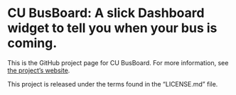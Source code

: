 # CU BusBoard: A slick Dashboard widget to tell you when your bus is coming.

This is the GitHub project page for CU BusBoard. For more information, see [the project’s website](http://bdesham.github.io/cu-busboard/).

This project is released under the terms found in the “LICENSE.md” file.
